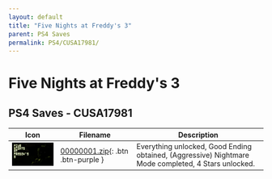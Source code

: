 ```yaml
---
layout: default
title: "Five Nights at Freddy's 3"
parent: PS4 Saves
permalink: PS4/CUSA17981/
---
```

# Five Nights at Freddy's 3

## PS4 Saves - CUSA17981

| Icon | Filename | Description |
|------|----------|-------------|
| ![Five Nights at Freddy's 3](icon0.png) | [00000001.zip](00000001.zip){: .btn .btn-purple } | Everything unlocked, Good Ending obtained, (Aggressive) Nightmare Mode completed, 4 Stars unlocked. |
